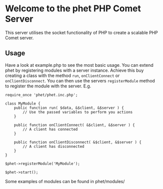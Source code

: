 # Welcome to the phet PHP Comet Server
This server utilises the socket functionality of PHP to create a scalable PHP Comet server.

## Usage
Have a look at example.php to see the most basic usage. You can extend phet by registering modules with a server instance.
Achieve this buy creating a class with the method `run`, `onClientConnect` or `onClientDisconnect`. You can then use the servers `registerModule` method to register the module with the server. E.g.

	require_once 'phet/phet.inc.php';
	
	class MyModule {
		public function run( $data, &$client, &$server ) {
			// Use the passed variables to perform you actions
		}
		
		public function onClientConnect( &$client, &$server ) {
			// A client has connected
		}
		
		public function onClientDisconnect( &$client, &$server ) {
			// A client has disconnected
		}
	}
	
	$phet->registerModule('MyModule');
	
	$phet->start();

Some examples of modules can be found in phet/modules/
